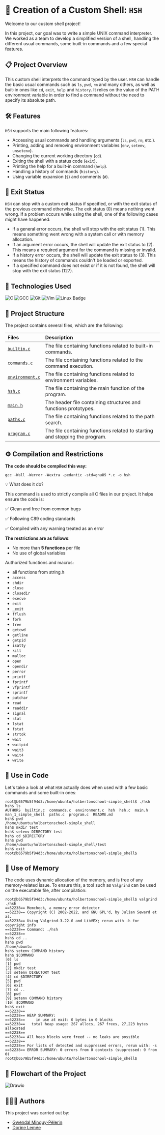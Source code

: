 # 🚀 Creation of a Custom Shell: `HSH`

Welcome to our custom shell project!

In this project, our goal was to write a simple UNIX command interpreter. We worked as a team to develop a simplified version of a shell, handling the different usual commands, some built-in commands and a few special features.

## 📋 Project Overview

This custom shell interprets the command typed by the user. `HSH` can handle the basic usual commands such as `ls`, `pwd`, `rm` and many others, as well as buit-in ones like `cd`, `exit`, `help` and `history`. It relies on the value of the PATH environment variable in order to find a command without the need to specify its absolute path.

## 🛠 Features

`HSH` supports the main following features:

- Accessing usual commands and handling arguments (`ls`, `pwd`, `rm`, etc.).
- Printing, adding and removing environment variables (`env`, `setenv`, `unsetenv`).
- Changing the current working directory (`cd`).
- Exiting the shell with a status code (`exit`).
- Printing the help for a built-in command (`help`).
- Handling a history of commands (`history`).
- Using variable expansion (`$`) and comments (`#`).

## 🔗 Exit Status

`HSH` can stop with a custom exit status if specified, or with the exit status of the previous command otherwise. The exit status (0) means nothing went wrong. If a problem occurs while using the shell, one of the following cases might have happened:
- If a general error occurs, the shell will stop with the exit status (1). This means something went wrong with a system call or with memory allocation.
- If an argument error occurs, the shell will update the exit status to (2). This means a required argument for the command is missing or invalid.
- If a history error occurs, the shell will update the exit status to (3). This means the history of commands couldn't be loaded or exported.
- If a specified command does not exist or if it is not found, the shell will stop with the exit status (127).

## 🔧 Technologies Used

![C](https://img.shields.io/badge/C-00599C?style=for-the-badge&logo=c&logoColor=white)
![GCC](https://img.shields.io/badge/GCC-343741?style=for-the-badge&logo=gnu&logoColor=white)
![Git](https://img.shields.io/badge/Git-F05032?style=for-the-badge&logo=git&logoColor=white)
![Vim](https://img.shields.io/badge/Vim-019733?style=for-the-badge&logo=vim&logoColor=white)
![Linux Badge](https://img.shields.io/badge/Linux-333333?style=for-the-badge&logo=linux&logoColor=white)

## 📂 Project Structure

The project contains several files, which are the following:

| Files | Description  |
| :---- | :----------- |
| [`builtin.c`](https://github.com/gwendalminguy/holbertonschool-simple_shell/blob/main/builtin.c) | The  file  containing functions related to built-in commands. |
| [`commands.c`](https://github.com/gwendalminguy/holbertonschool-simple_shell/blob/main/commands.c) | The file containing functions related to the command execution.  |
| [`environment.c`](https://github.com/gwendalminguy/holbertonschool-simple_shell/blob/main/environment.c) | The  file  containing functions related to environment variables. |
| [`hsh.c`](https://github.com/gwendalminguy/holbertonschool-simple_shell/blob/main/hsh.c) | The file containing the main function of the program. |
| [`main.h`](https://github.com/gwendalminguy/holbertonschool-simple_shell/blob/main/main.h) | The header file containing structures and functions prototypes. |
| [`paths.c`](https://github.com/gwendalminguy/holbertonschool-simple_shell/blob/main/paths.c) | The file containing functions related to the path search. |
| [`program.c`](https://github.com/gwendalminguy/holbertonschool-simple_shell/blob/main/program.c) | The file containing functions related to starting and stopping the program. |

## ⚙️  Compilation and Restrictions

**The code should be compiled this way:**

`gcc -Wall -Werror -Wextra -pedantic -std=gnu89 *.c -o hsh`

💡 What does it do?

This command is used to strictly compile all C files in our project.
It helps ensure the code is:

✅ Clean and free from common bugs

✅ Following C89 coding standards

✅ Compiled with any warning treated as an error

**The restrictions are as follows**:

- No more than **5 functions** per file
- No use of global variables

Authorized functions and macros:

 - all functions from string.h
 - `access`
 - `chdir`
 - `close`
 - `closedir`
 - `execve`
 - `exit`
 - `_exit`
 - `fflush`
 - `fork`
 - `free`
 - `getcwd`
 - `getline`
 - `getpid`
 - `isatty`
 - `kill`
 - `malloc`
 - `open`
 - `opendir`
 - `perror`
 - `printf`
 - `fprintf`
 - `vfprintf`
 - `sprintf`
 - `putchar`
 - `read`
 - `readdir`
 - `signal`
 - `stat`
 - `lstat`
 - `fstat`
 - `strtok`
 - `wait`
 - `waitpid`
 - `wait3`
 - `wait4`
 - `write`

## 🧩 Use in Code

Let's take a look at what `HSH` actually does when used with a few basic commands and some built-in ones:

```
root@b6579b5f94d3:/home/ubuntu/holbertonschool-simple_shell$ ./hsh
hsh$ ls
AUTHORS  builtin.c  commands.c  environment.c  hsh  hsh.c  main.h  man_1_simple_shell  paths.c  program.c  README.md
hsh$ pwd
/home/ubuntu/holbertonschool-simple_shell
hsh$ mkdir test
hsh$ setenv DIRECTORY test
hsh$ cd $DIRECTORY
hsh$ pwd
/home/ubuntu/holbertonschool-simple_shell/test
hsh$ exit
root@b6579b5f94d3:/home/ubuntu/holbertonschool-simple_shell$
```

## 💾 Use of Memory

The code uses dynamic allocation of the memory, and is free of any memory-related issue. To ensure this, a tool such as `Valgrind` can be used on the executable file, after compilation:

```
root@b6579b5f94d3:/home/ubuntu/holbertonschool-simple_shell$ valgrind ./hsh
==52238== Memcheck, a memory error detector
==52238== Copyright (C) 2002-2022, and GNU GPL'd, by Julian Seward et al.
==52238== Using Valgrind-3.22.0 and LibVEX; rerun with -h for copyright info
==52238== Command: ./hsh
==52238== 
hsh$ cd ..
hsh$ pwd
/home/ubuntu
hsh$ setenv COMMAND history
hsh$ $COMMAND
[0] ls
[1] pwd
[2] mkdir test
[3] setenv DIRECTORY test
[4] cd $DIRECTORY
[5] pwd
[6] exit
[7] cd ..
[8] pwd
[9] setenv COMMAND history
[10] $COMMAND
hsh$ exit
==52238== 
==52238== HEAP SUMMARY:
==52238==     in use at exit: 0 bytes in 0 blocks
==52238==   total heap usage: 267 allocs, 267 frees, 27,223 bytes allocated
==52238== 
==52238== All heap blocks were freed -- no leaks are possible
==52238== 
==52238== For lists of detected and suppressed errors, rerun with: -s
==52238== ERROR SUMMARY: 0 errors from 0 contexts (suppressed: 0 from 0)
root@b6579b5f94d3:/home/ubuntu/holbertonschool-simple_shell$
```

## 📂 Flowchart of the Project

![Drawio](https://github.com/user-attachments/assets/48e47a62-ffac-4103-b308-82dfd3fe3ef6)

## 🧑‍🤝‍🧑 Authors

This project was carried out by:

- [Gwendal Minguy-Pèlerin](https://github.com/gwendalminguy)
- [Dorine Lemée](https:/https://github.com/dougd0ug)
